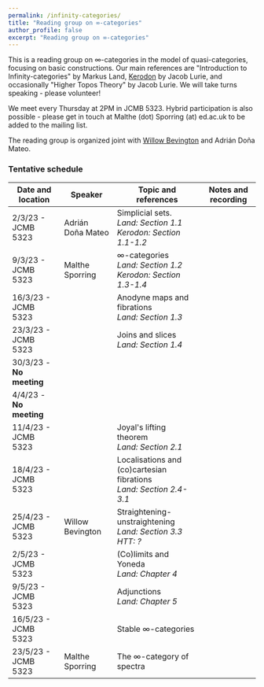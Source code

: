 ```yaml
---
permalink: /infinity-categories/
title: "Reading group on ∞-categories"
author_profile: false
excerpt: "Reading group on ∞-categories"
---
```

<style>
ul.no-bullets {
  list-style-type: none;
}
</style>
This is a reading group on ∞-categories in the model of quasi-categories, focusing on basic constructions. Our main references are "Introduction to Infinity-categories" by Markus Land, [Kerodon](https://kerodon.net/) by Jacob Lurie, and occasionally "Higher Topos Theory" by Jacob Lurie. We will take turns speaking - please volunteer!

We meet every Thursday at 2PM in JCMB 5323. Hybrid participation is also possible - please get in touch at Malthe (dot) Sporring (at) ed.ac.uk to be added to the mailing list.

The reading group is organized joint with [Willow Bevington](https://capnjackbevs.github.io/) and Adrián Doña Mateo.

### Tentative schedule

| Date and location        | Speaker           | Topic and references                                         | Notes and recording |
| ------------------------ | ----------------- | ------------------------------------------------------------ | ------------------- |
| 2/3/23 - JCMB 5323       | Adrián Doña Mateo | Simplicial sets.<br />*Land: Section 1.1*<br />*Kerodon: Section 1.1-1.2* |                     |
| 9/3/23 - JCMB 5323       | Malthe Sporring   | ∞-categories<br />*Land: Section 1.2*<br />*Kerodon: Section 1.3-1.4* |                     |
| 16/3/23 - JCMB 5323      |                   | Anodyne maps and fibrations<br />*Land: Section 1.3*         |                     |
| 23/3/23 - JCMB 5323      |                   | Joins and slices<br />*Land: Section 1.4*                    |                     |
| 30/3/23 - **No meeting** |                   |                                                              |                     |
| 4/4/23 - **No meeting**  |                   |                                                              |                     |
| 11/4/23 - JCMB 5323      |                   | Joyal's lifting theorem<br />*Land: Section 2.1*             |                     |
| 18/4/23 - JCMB 5323      |                   | Localisations and (co)cartesian fibrations<br />*Land: Section 2.4-3.1* |                     |
| 25/4/23 - JCMB 5323      | Willow Bevington  | Straightening-unstraightening<br />*Land: Section 3.3*<br />*HTT: ?* |                     |
| 2/5/23 - JCMB 5323       |                   | (Co)limits and Yoneda<br />*Land: Chapter 4*                 |                     |
| 9/5/23 - JCMB 5323       |                   | Adjunctions<br />*Land: Chapter 5*                           |                     |
| 16/5/23 - JCMB 5323      |                   | Stable ∞-categories                                          |                     |
| 23/5/23 - JCMB 5323      | Malthe Sporring   | The ∞-category of spectra                                    |                     |

